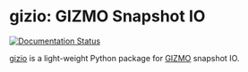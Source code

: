 # gizio: GIZMO Snapshot IO
[![Documentation Status](https://readthedocs.org/projects/gizio/badge/?version=latest)](https://gizio.readthedocs.io/en/latest/?badge=latest)

[gizio](https://github.com/qobilidop/gizio) is a light-weight Python package for [GIZMO](http://www.tapir.caltech.edu/~phopkins/Site/GIZMO.html) snapshot IO.
